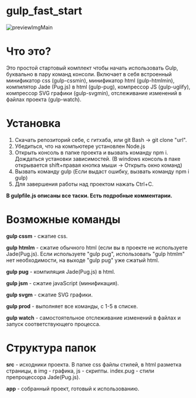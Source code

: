 # gulp_fast_start

![previewImgMain](https://github.com/marchenkovdmitry/gulp_fast_start/blob/master/gulp.png?raw=true "")


Что это?
========================

Это простой стартовый комплект чтобы начать использовать Gulp, буквально в пару команд консоли.
Включает в себя встроенный минификатор css (gulp-cssmin), минификатор html (gulp-htmlmin), компилятор Jade (Pug.js) в html (gulp-pug), компрессор JS (gulp-uglify), компрессор SVG графики (gulp-svgmin), отслеживание изменений в файлах проекта (gulp-watch).


Установка
========================

1. Скачать репозиторий себе, с гитхаба, или git Bash -> git clone "url".
2. Убедиться, что на компьютере установлен Node.js
2. Открыть консоль в папке проекта и вызвать команду npm i. Дождаться установки зависимостей. (В windows консоль в паке открывается shift+правая кнопка мыши -> Открыть окно команд)
3. Вызвать команду gulp (Если выдаст ошибку, вызвать команду npm i gulp)
4. Для завершения работы над проектом нажать Ctrl+C.

**В gulpfile.js описаны все таски. Есть подробные комментарии.**


Возможные команды
========================

**gulp cssm** - сжатие css.

**gulp htmlm** - сжатие обычного html (если вы в проекте не используете Jade(Pug.js). Если используете "gulp pug", использовать "gulp htmlm" нет необходимости, на выходе "gulp pug" уже сжатый html.

**gulp pug** - компиляция Jade(Pug.js) в html.

**gulp jsm** - сжатие javaScript (минификация).

**gulp svgm** - сжатие SVG графики.

**gulp prod** - выполняет все команды, с 1-5 в списке.

**gulp watch** - самостоятельное отслеживание изменений в файлах и запуск соответствующего процесса.


Структура папок
========================

**src** - исходники проекта. В папке css файлы стилей, в html разметка страницы, в img - графика, js - скрипты. index.pug - стили препроцессора Jade(Pug.js). 

**app** - собранный проект, готовый к использованию. 
